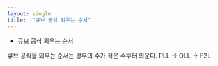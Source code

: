 ```yaml
---
layout: single
title:  "큐브 공식 외우는 순서"
---
```


* 큐브 공식 외우는 순서

큐브 공식을 외우는 순서는 경우의 수가 적은 수부터 외운다.
PLL -> OLL -> F2L

<script src="https://utteranc.es/client.js"
        repo="trafoyrots/repo"
        issue-term="pathname"
        label="utterances"
        theme="GiHub Light"
        crossorigin="anonymous"
        async>
</script>
